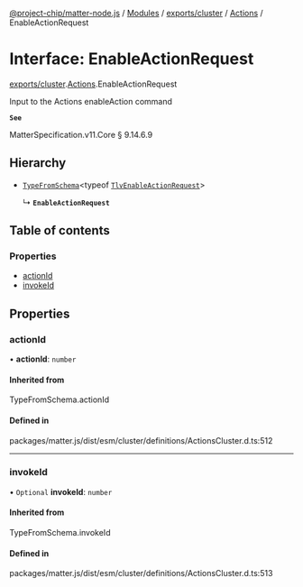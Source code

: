 [@project-chip/matter-node.js](../README.md) / [Modules](../modules.md) / [exports/cluster](../modules/exports_cluster.md) / [Actions](../modules/exports_cluster.Actions.md) / EnableActionRequest

# Interface: EnableActionRequest

[exports/cluster](../modules/exports_cluster.md).[Actions](../modules/exports_cluster.Actions.md).EnableActionRequest

Input to the Actions enableAction command

**`See`**

MatterSpecification.v11.Core § 9.14.6.9

## Hierarchy

- [`TypeFromSchema`](../modules/exports_tlv.md#typefromschema)\<typeof [`TlvEnableActionRequest`](../modules/exports_cluster.Actions.md#tlvenableactionrequest)\>

  ↳ **`EnableActionRequest`**

## Table of contents

### Properties

- [actionId](exports_cluster.Actions.EnableActionRequest.md#actionid)
- [invokeId](exports_cluster.Actions.EnableActionRequest.md#invokeid)

## Properties

### actionId

• **actionId**: `number`

#### Inherited from

TypeFromSchema.actionId

#### Defined in

packages/matter.js/dist/esm/cluster/definitions/ActionsCluster.d.ts:512

___

### invokeId

• `Optional` **invokeId**: `number`

#### Inherited from

TypeFromSchema.invokeId

#### Defined in

packages/matter.js/dist/esm/cluster/definitions/ActionsCluster.d.ts:513
